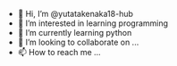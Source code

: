 - 👋 Hi, I’m @yutatakenaka18-hub
- 👀 I’m interested in learning programming
- 🌱 I’m currently learning python
- 💞️ I’m looking to collaborate on ...
- 📫 How to reach me ...

<!---
yutatakenaka18-hub/yutatakenaka18-hub is a ✨ special ✨ repository because its `README.md` (this file) appears on your GitHub profile.
You can click the Preview link to take a look at your changes.
--->
